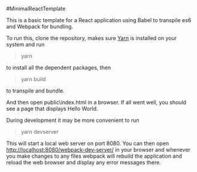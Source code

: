 #MinimalReactTemplate

This is a basic template for a React application using Babel to transpile es6 and Webpack for bundling. 

To run this, clone the repository, makes sure [Yarn](https://yarnpkg.com/) is installed on your system and run

>yarn

to install all the dependent packages, then 

>yarn build

to transpile and bundle.

And then open public\index.html in a browser. If all went well, you should see a page that displays Hello World.

During development it may be more convenient to run

>yarn devserver

This will start a local web server on port 8080. You can then open <http://localhost:8080/webpack-dev-server/> in your browser and whenever you make changes to any files webpack will rebuild the application and reload the web browser and display any error messages there.
